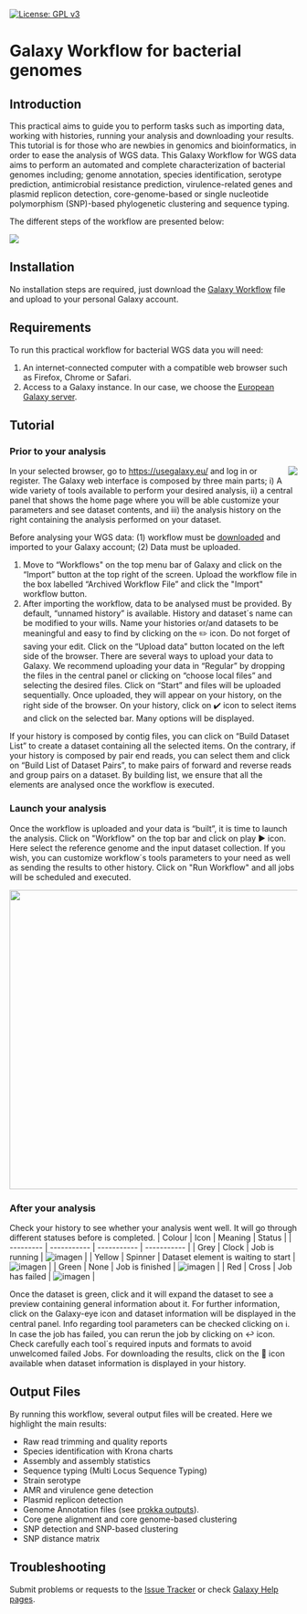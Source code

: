 [![License: GPL v3](https://img.shields.io/badge/License-GPL%20v3-blue.svg)](https://www.gnu.org/licenses/gpl-3.0)
# Galaxy Workflow for bacterial genomes 
## Introduction
This practical aims to guide you to perform tasks such as importing data, working with histories, running your analysis and downloading your results. This tutorial is for those who are newbies in genomics and bioinformatics, in order to ease the analysis of WGS data.
This Galaxy Workflow for WGS data aims to perform an automated and complete characterization of bacterial genomes including; genome annotation, species identification, serotype prediction, antimicrobial resistance prediction, virulence-related genes and plasmid replicon detection, core-genome-based or single nucleotide polymorphism (SNP)-based phylogenetic clustering and sequence typing. 

The different steps of the workflow are presented below:

<img align="center" src="https://user-images.githubusercontent.com/75436856/201201113-fe74d2a6-e81d-473e-879e-0db626c0c2d5.png">

## Installation
No installation steps are required, just download the [Galaxy Workflow](https://github.com/aatxaerandio/Galaxy_Workflow_for_Genomic_Analysis/blob/main/Genomic%20Analysis%20Workflow.ga) file and upload to your personal Galaxy account.

## Requirements
To run this practical workflow for bacterial WGS data you will need:
1. An internet-connected computer with a compatible web browser such as Firefox, Chrome or Safari.
2. Access to a Galaxy instance. In our case, we choose the [European Galaxy server](https://usegalaxy.eu/).

## Tutorial
### Prior to your analysis

<img align="right" src="https://user-images.githubusercontent.com/75436856/201199153-101c9334-fa40-4d38-9b49-175aa67f92f9.png">

In your selected browser, go to https://usegalaxy.eu/ and log in or register. 
The Galaxy web interface is composed by three main parts; i) A wide variety of tools available to perform your desired analysis, ii) a central panel that shows the home page where you will be able customize your parameters and see dataset contents, and iii) the analysis history on the right containing the analysis performed on your dataset. 

Before analysing your WGS data: (1) workflow must be [downloaded](https://github.com/aatxaerandio/Galaxy_Workflow_for_Genomic_Analysis/blob/main/Genomic%20Analysis%20Workflow.ga) and imported to your Galaxy account; (2) Data must be uploaded. 

1. Move to “Workflows" on the top menu bar of Galaxy and click on the “Import” button at the top right of the screen. Upload the workflow file in the box labelled “Archived Workflow File” and click the "Import" workflow button.
2. After importing the workflow, data to be analysed must be provided. By default, “unnamed history” is available. History and dataset´s name can be modified to your wills. Name your histories or/and datasets to be meaningful and easy to find by clicking on the :pencil2: icon. Do not forget of saving your edit. Click on the “Upload data” button located on the left side of the browser. There are several ways to upload your data to Galaxy. We recommend uploading your data in “Regular” by dropping the files in the central panel or clicking on “choose local files” and selecting the desired files. Click on “Start” and files will be uploaded sequentially. Once uploaded, they will appear on your history, on the right side of the browser. On your history, click on :heavy_check_mark: icon to select items and click on the selected bar. Many options will be displayed. 

If your history is composed by contig files, you can click on “Build Dataset List” to create a dataset containing all the selected items. On the contrary, if your history is composed by pair end reads, you can select them and click on “Build List of Dataset Pairs”, to make pairs of forward and reverse reads and group pairs on a dataset. By building list, we ensure that all the elements are analysed once the workflow is executed. 

### Launch your analysis
Once the workflow is uploaded and your data is “built”, it is time to launch the analysis. 
Click on "Workflow" on the top bar and click on play :arrow_forward: icon. Here select the reference genome and the input dataset collection. If you wish, you can customize workflow´s tools parameters to your need as well as sending the results to other history.
Click on "Run Workflow" and all jobs will be scheduled and executed.

<p align="center">
  <img width="750" height="524" src="https://user-images.githubusercontent.com/75436856/201197647-69c00d20-3159-4061-a8c3-1729268a438a.PNG">
</p>

### After your analysis
Check your history to see whether your analysis went well. It will go through different statuses before is completed. 
| Colour | Icon | Meaning | Status |
| --------- | ----------- |  ----------- |  ----------- |
| Grey | Clock | Job is running | ![imagen](https://user-images.githubusercontent.com/75436856/201066965-c7e31267-1337-4767-a522-37b3ca6a1698.png) |
| Yellow | Spinner | Dataset element is waiting to start | ![imagen](https://user-images.githubusercontent.com/75436856/201067118-50635c99-e0f0-4763-9e65-8afd21f698e1.png) |
| Green | None | Job is finished | ![imagen](https://user-images.githubusercontent.com/75436856/201067180-a2a998ff-c033-4b1a-bd03-94ab085cf99b.png) |
| Red | Cross | Job has failed | ![imagen](https://user-images.githubusercontent.com/75436856/201067155-6eba1b29-4871-410e-b630-da7408248df9.png) |

Once the dataset is green, click and it will expand the dataset to see a preview containing general information about it. For further information, click on the Galaxy-eye icon and dataset information will be displayed in the central panel. Info regarding tool parameters can be checked clicking on :information_source:.
In case the job has failed, you can rerun the job by clicking on :leftwards_arrow_with_hook: icon. Check carefully each tool´s required inputs and formats to avoid unwelcomed failed Jobs. 
For downloading the results, click on the :floppy_disk: icon available when dataset information is displayed in your history.
## Output Files
By running this workflow, several output files will be created. Here we highlight the main results:
* Raw read trimming and quality reports
* Species identification with Krona charts
* Assembly and assembly statistics 
* Sequence typing (Multi Locus Sequence Typing)
* Strain serotype
* AMR and virulence gene detection
* Plasmid replicon detection
* Genome Annotation files (see [prokka outputs](https://github.com/tseemann/prokka#output-files)).
* Core gene alignment and core genome-based clustering
* SNP detection and SNP-based clustering
* SNP distance matrix
## Troubleshooting
Submit problems or requests to the [Issue Tracker](https://github.com/aatxaerandio/Galaxy_Workflow_for_Genomic_Analysis/issues) or check [Galaxy Help pages](https://help.galaxyproject.org/).
